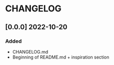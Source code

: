 # CHANGELOG

## [0.0.0] 2022-10-20
### Added
* CHANGELOG.md
* Beginning of README.md + inspiration section